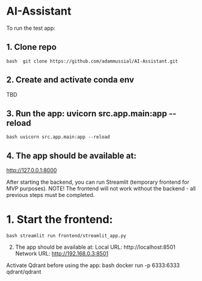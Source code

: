 # AI-Assistant

To run the test app:
## 1. Clone repo
`bash  git clone https://github.com/adammussial/AI-Assistant.git`

## 2. Create and activate conda env
TBD

## 3. Run the app: uvicorn src.app.main:app --reload
`bash uvicorn src.app.main:app --reload`

## 4. The app should be available at:
http://127.0.0.1:8000

After starting the backend, you can run Streamlit (temporary frontend for MVP purposes).
NOTE! The frontend will not work without the backend - all previous steps must be completed.
# 1. Start the frontend:
`bash streamlit run frontend/streamlit_app.py`

2. The app should be available at:
Local URL: http://localhost:8501 Network URL: http://192.168.0.3:8501

Activate Qdrant before using the app: bash docker run -p 6333:6333 qdrant/qdrant
